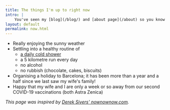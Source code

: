 ```yaml
---
title: The things I'm up to right now
intro: |
    You've seen my [blog](/blog/) and [about page](/about) so you know what I'm interested in and how I ended up doing what I do, but what am I up to *right now*?
layout: default
permalink: now.html
---
```


- Really enjoying the sunny weather
- Settling into a healthy routine of
    - [a daily cold shower](https://www.bbc.co.uk/programmes/m000v83f)
    - a 5 kilometre run every day
    - no alcohol
    - no rubbish (chocolate, cakes, biscuits)
- Organising a holiday to Barcelona; it has been more than a year and a half since we last saw my wife's family!
- Happy that my wife and I are only a week or so away from our second COVID-19 vaccinations (both Astra Zenica)

<i>This page was inspired by [Derek Sivers' nownownow.com](https://nownownow.com/about).</i>
